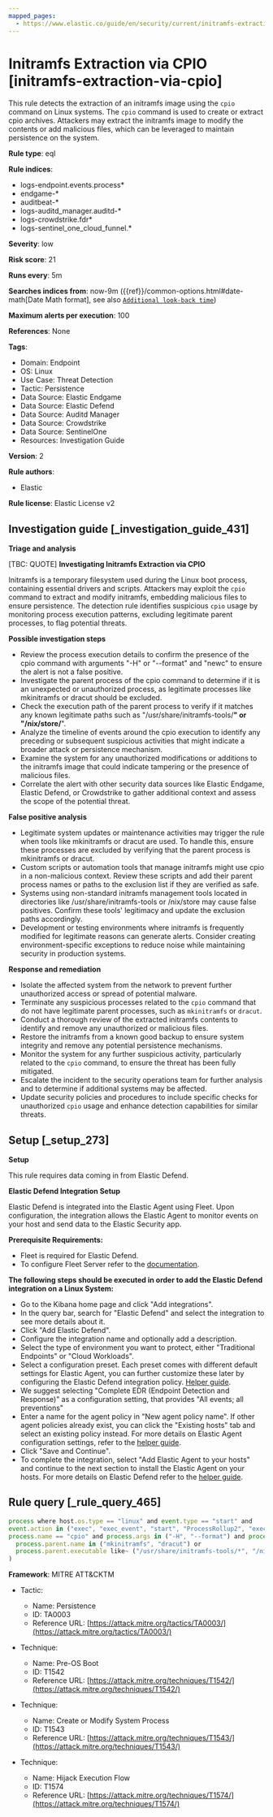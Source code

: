 ```yaml
---
mapped_pages:
  - https://www.elastic.co/guide/en/security/current/initramfs-extraction-via-cpio.html
---
```


# Initramfs Extraction via CPIO [initramfs-extraction-via-cpio]

This rule detects the extraction of an initramfs image using the `cpio` command on Linux systems. The `cpio` command is used to create or extract cpio archives. Attackers may extract the initramfs image to modify the contents or add malicious files, which can be leveraged to maintain persistence on the system.

**Rule type**: eql

**Rule indices**:

* logs-endpoint.events.process*
* endgame-*
* auditbeat-*
* logs-auditd_manager.auditd-*
* logs-crowdstrike.fdr*
* logs-sentinel_one_cloud_funnel.*

**Severity**: low

**Risk score**: 21

**Runs every**: 5m

**Searches indices from**: now-9m ({{ref}}/common-options.html#date-math[Date Math format], see also [`Additional look-back time`](docs-content://solutions/security/detect-and-alert/create-detection-rule.md#rule-schedule))

**Maximum alerts per execution**: 100

**References**: None

**Tags**:

* Domain: Endpoint
* OS: Linux
* Use Case: Threat Detection
* Tactic: Persistence
* Data Source: Elastic Endgame
* Data Source: Elastic Defend
* Data Source: Auditd Manager
* Data Source: Crowdstrike
* Data Source: SentinelOne
* Resources: Investigation Guide

**Version**: 2

**Rule authors**:

* Elastic

**Rule license**: Elastic License v2

## Investigation guide [_investigation_guide_431]

**Triage and analysis**

[TBC: QUOTE]
**Investigating Initramfs Extraction via CPIO**

Initramfs is a temporary filesystem used during the Linux boot process, containing essential drivers and scripts. Attackers may exploit the `cpio` command to extract and modify initramfs, embedding malicious files to ensure persistence. The detection rule identifies suspicious `cpio` usage by monitoring process execution patterns, excluding legitimate parent processes, to flag potential threats.

**Possible investigation steps**

* Review the process execution details to confirm the presence of the cpio command with arguments "-H" or "--format" and "newc" to ensure the alert is not a false positive.
* Investigate the parent process of the cpio command to determine if it is an unexpected or unauthorized process, as legitimate processes like mkinitramfs or dracut should be excluded.
* Check the execution path of the parent process to verify if it matches any known legitimate paths such as "/usr/share/initramfs-tools/**" or "/nix/store/**".
* Analyze the timeline of events around the cpio execution to identify any preceding or subsequent suspicious activities that might indicate a broader attack or persistence mechanism.
* Examine the system for any unauthorized modifications or additions to the initramfs image that could indicate tampering or the presence of malicious files.
* Correlate the alert with other security data sources like Elastic Endgame, Elastic Defend, or Crowdstrike to gather additional context and assess the scope of the potential threat.

**False positive analysis**

* Legitimate system updates or maintenance activities may trigger the rule when tools like mkinitramfs or dracut are used. To handle this, ensure these processes are excluded by verifying that the parent process is mkinitramfs or dracut.
* Custom scripts or automation tools that manage initramfs might use cpio in a non-malicious context. Review these scripts and add their parent process names or paths to the exclusion list if they are verified as safe.
* Systems using non-standard initramfs management tools located in directories like /usr/share/initramfs-tools or /nix/store may cause false positives. Confirm these tools' legitimacy and update the exclusion paths accordingly.
* Development or testing environments where initramfs is frequently modified for legitimate reasons can generate alerts. Consider creating environment-specific exceptions to reduce noise while maintaining security in production systems.

**Response and remediation**

* Isolate the affected system from the network to prevent further unauthorized access or spread of potential malware.
* Terminate any suspicious processes related to the `cpio` command that do not have legitimate parent processes, such as `mkinitramfs` or `dracut`.
* Conduct a thorough review of the extracted initramfs contents to identify and remove any unauthorized or malicious files.
* Restore the initramfs from a known good backup to ensure system integrity and remove any potential persistence mechanisms.
* Monitor the system for any further suspicious activity, particularly related to the `cpio` command, to ensure the threat has been fully mitigated.
* Escalate the incident to the security operations team for further analysis and to determine if additional systems may be affected.
* Update security policies and procedures to include specific checks for unauthorized `cpio` usage and enhance detection capabilities for similar threats.


## Setup [_setup_273]

**Setup**

This rule requires data coming in from Elastic Defend.

**Elastic Defend Integration Setup**

Elastic Defend is integrated into the Elastic Agent using Fleet. Upon configuration, the integration allows the Elastic Agent to monitor events on your host and send data to the Elastic Security app.

**Prerequisite Requirements:**

* Fleet is required for Elastic Defend.
* To configure Fleet Server refer to the [documentation](docs-content://reference/ingestion-tools/fleet/fleet-server.md).

**The following steps should be executed in order to add the Elastic Defend integration on a Linux System:**

* Go to the Kibana home page and click "Add integrations".
* In the query bar, search for "Elastic Defend" and select the integration to see more details about it.
* Click "Add Elastic Defend".
* Configure the integration name and optionally add a description.
* Select the type of environment you want to protect, either "Traditional Endpoints" or "Cloud Workloads".
* Select a configuration preset. Each preset comes with different default settings for Elastic Agent, you can further customize these later by configuring the Elastic Defend integration policy. [Helper guide](docs-content://solutions/security/configure-elastic-defend/configure-an-integration-policy-for-elastic-defend.md).
* We suggest selecting "Complete EDR (Endpoint Detection and Response)" as a configuration setting, that provides "All events; all preventions"
* Enter a name for the agent policy in "New agent policy name". If other agent policies already exist, you can click the "Existing hosts" tab and select an existing policy instead. For more details on Elastic Agent configuration settings, refer to the [helper guide](docs-content://reference/ingestion-tools/fleet/agent-policy.md).
* Click "Save and Continue".
* To complete the integration, select "Add Elastic Agent to your hosts" and continue to the next section to install the Elastic Agent on your hosts. For more details on Elastic Defend refer to the [helper guide](docs-content://solutions/security/configure-elastic-defend/install-elastic-defend.md).


## Rule query [_rule_query_465]

```js
process where host.os.type == "linux" and event.type == "start" and
event.action in ("exec", "exec_event", "start", "ProcessRollup2", "executed") and
process.name == "cpio" and process.args in ("-H", "--format") and process.args == "newc" and not (
  process.parent.name in ("mkinitramfs", "dracut") or
  process.parent.executable like~ ("/usr/share/initramfs-tools/*", "/nix/store/*")
)
```

**Framework**: MITRE ATT&CKTM

* Tactic:

    * Name: Persistence
    * ID: TA0003
    * Reference URL: [https://attack.mitre.org/tactics/TA0003/](https://attack.mitre.org/tactics/TA0003/)

* Technique:

    * Name: Pre-OS Boot
    * ID: T1542
    * Reference URL: [https://attack.mitre.org/techniques/T1542/](https://attack.mitre.org/techniques/T1542/)

* Technique:

    * Name: Create or Modify System Process
    * ID: T1543
    * Reference URL: [https://attack.mitre.org/techniques/T1543/](https://attack.mitre.org/techniques/T1543/)

* Technique:

    * Name: Hijack Execution Flow
    * ID: T1574
    * Reference URL: [https://attack.mitre.org/techniques/T1574/](https://attack.mitre.org/techniques/T1574/)



